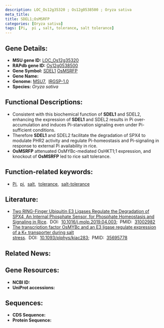 ```yaml
---
description: LOC_Os12g35320 ; Os12g0538500 ; Oryza sativa
meta_title:
title: SDEL1;OsMSRFP
categories: [Oryza sativa]
tags: [Pi,  pi , salt, tolerance, salt tolerance]
---
```


## Gene Details:
- **MSU gene ID:** [LOC_Os12g35320](http://rice.uga.edu/cgi-bin/ORF_infopage.cgi?orf=LOC_Os12g35320)  
- **RAPdb gene ID:** [Os12g0538500](https://rapdb.dna.affrc.go.jp/locus/?name=Os12g0538500)  
- **Gene Symbol:** <u>SDEL1</u>&nbsp;<u>OsMSRFP</u>
- **Gene Name:**
- **Genome:**  [MSU7](http://rice.uga.edu/),&nbsp;&nbsp;[IRGSP-1.0](https://rapdb.dna.affrc.go.jp/download/irgsp1.html)
- **Species:** *Oryza sativa*

## Functional Descriptions:
   - Consistent with this biochemical function of **SDEL1** and SDEL2, enhancing the expression of **SDEL1** and SDEL2 results in Pi over-accumulation and induces Pi-starvation signaling even under Pi-sufficient conditions.
   - Therefore **SDEL1** and SDEL2 facilitate the degradation of SPX4 to modulate PHR2 activity and regulate Pi-homeostasis and Pi-signaling in response to external Pi availability in rice.
   - **OsMSRFP** attenuated OsMYBc-mediated OsHKT1;1 expression, and knockout of **OsMSRFP** led to rice salt tolerance.

## Function-related keywords:
   - [Pi](/tags/Pi/),&nbsp;&nbsp;[pi](/tags/pi/),&nbsp;&nbsp;[salt](/tags/salt/),&nbsp;&nbsp;[tolerance](/tags/tolerance/),&nbsp;&nbsp;[salt-tolerance](/tags/salt-tolerance/)

## Literature:
   - [Two RING-Finger Ubiquitin E3 Ligases Regulate the Degradation of SPX4, An Internal Phosphate Sensor, for Phosphate Homeostasis and Signaling in Rice](https://www.doi.org/10.1016/j.molp.2019.04.003).&nbsp;&nbsp;DOI:&nbsp;&nbsp;[10.1016/j.molp.2019.04.003](https://www.doi.org/10.1016/j.molp.2019.04.003);&nbsp;&nbsp;PMID:&nbsp;&nbsp;[31002982](https://pubmed.ncbi.nlm.nih.gov/31002982/)
   - [The transcription factor OsMYBc and an E3 ligase regulate expression of a K+ transporter during salt stress](https://www.doi.org/10.1093/plphys/kiac283).&nbsp;&nbsp;DOI:&nbsp;&nbsp;[10.1093/plphys/kiac283](https://www.doi.org/10.1093/plphys/kiac283);&nbsp;&nbsp;PMID:&nbsp;&nbsp;[35695778](https://pubmed.ncbi.nlm.nih.gov/35695778/)

## Related News:

## Gene Resources:
- **NCBI ID:**  []()
- **UniProt accessions:** [](https://www.uniprot.org/uniprotkb//entry)

## Sequences:
- **CDS Sequence:**
- **Protein Sequence:**
